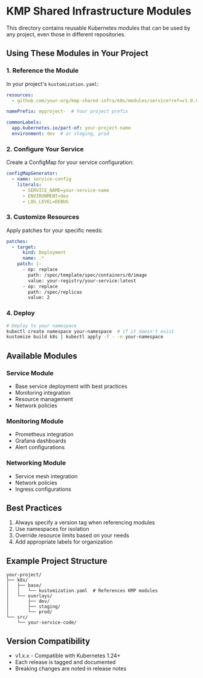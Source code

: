 # KMP Shared Infrastructure Modules

This directory contains reusable Kubernetes modules that can be used by any project, even those in different repositories.

## Using These Modules in Your Project

### 1. Reference the Module

In your project's `kustomization.yaml`:

```yaml
resources:
  - github.com/your-org/kmp-shared-infra/k8s/modules/service?ref=v1.0.0

namePrefix: myproject-  # Your project prefix

commonLabels:
  app.kubernetes.io/part-of: your-project-name
  environment: dev  # or staging, prod
```

### 2. Configure Your Service

Create a ConfigMap for your service configuration:

```yaml
configMapGenerator:
  - name: service-config
    literals:
      - SERVICE_NAME=your-service-name
      - ENVIRONMENT=dev
      - LOG_LEVEL=DEBUG
```

### 3. Customize Resources

Apply patches for your specific needs:

```yaml
patches:
  - target:
      kind: Deployment
      name: .*
    patch: |-
      - op: replace
        path: /spec/template/spec/containers/0/image
        value: your-registry/your-service:latest
      - op: replace
        path: /spec/replicas
        value: 2
```

### 4. Deploy

```bash
# Deploy to your namespace
kubectl create namespace your-namespace  # if it doesn't exist
kustomize build k8s | kubectl apply -f - -n your-namespace
```

## Available Modules

### Service Module
- Base service deployment with best practices
- Monitoring integration
- Resource management
- Network policies

### Monitoring Module
- Prometheus integration
- Grafana dashboards
- Alert configurations

### Networking Module
- Service mesh integration
- Network policies
- Ingress configurations

## Best Practices

1. Always specify a version tag when referencing modules
2. Use namespaces for isolation
3. Override resource limits based on your needs
4. Add appropriate labels for organization

## Example Project Structure

```
your-project/
├── k8s/
│   ├── base/
│   │   └── kustomization.yaml  # References KMP modules
│   └── overlays/
│       ├── dev/
│       ├── staging/
│       └── prod/
└── src/
    └── your-service-code/
```

## Version Compatibility

- v1.x.x - Compatible with Kubernetes 1.24+
- Each release is tagged and documented
- Breaking changes are noted in release notes
